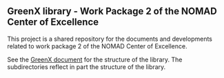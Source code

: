 ## GreenX library - Work Package 2 of the NOMAD Center of Excellence 

This project is a shared repository for the documents and developments
related to work package 2 of the NOMAD Center of Excellence.

See the [GreenX document](Documents/GreenX.md) for the structure of the library. The subdirectories reflect in part the structure of the library.
